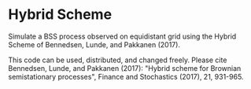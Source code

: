 # Hybrid Scheme

Simulate a BSS process observed on equidistant grid using the Hybrid Scheme of Bennedsen, Lunde, and Pakkanen (2017). 

This code can be used, distributed, and changed freely. Please cite Bennedsen, Lunde, and Pakkanen (2017): "Hybrid scheme for Brownian semistationary processes", Finance and Stochastics (2017), 21, 931-965.
